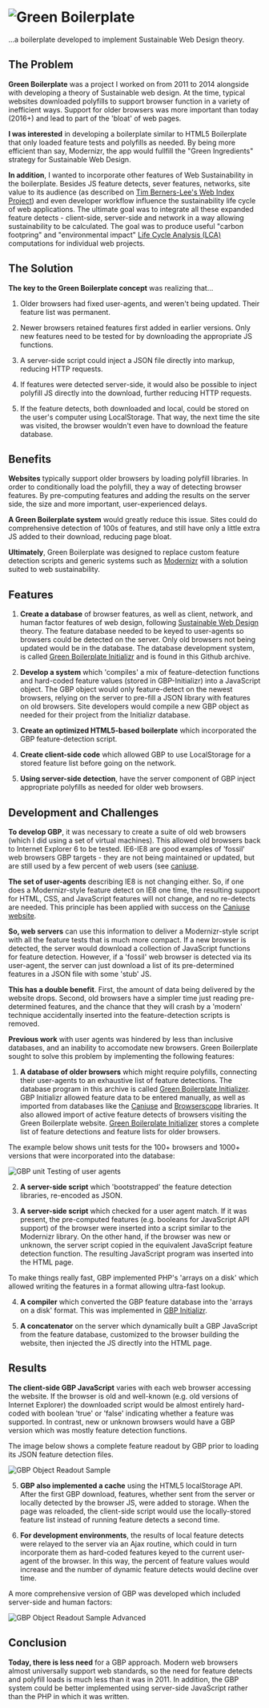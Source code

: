 # ![Green Boilerplate](doc/images/logo.png)

...a boilerplate developed to implement Sustainable Web Design theory.

## The Problem

**Green Boilerplate** was a project I worked on from 2011 to 2014 alongside with developing a theory of Sustainable web design. At the time, typical websites downloaded polyfills to support browser function in a variety of inefficient ways. Support for older browsers was more important than today (2016+) and lead to part of the 'bloat' of web pages. 

**I was interested** in developing a boilerplate similar to HTML5 Boilerplate that only loaded feature tests and polyfills as needed. By being more efficient than say, Modernizr, the app would fullfill the "Green Ingredients" strategy for Sustainable Web Design.

**In addition**, I wanted to incorporate other features of Web Sustainability in the boilerplate. Besides JS feature detects, sever features, networks, site value to its audience (as described on [Tim Berners-Lee's Web Index Project](http://thewebindex.org/)) and even developer workflow influence the sustainability life cycle of web applications. The ultimate goal was to integrate all these expanded feature detects - client-side, server-side and network in a way allowing sustainability to be calculated. The goal was to produce useful "carbon footpring" and "environmental impact" [Life Cycle Analysis (LCA)](https://en.wikipedia.org/wiki/Life-cycle_assessment) computations for individual web projects.

## The Solution

**The key to the Green Boilerplate concept** was realizing that...

1. Older browsers had fixed user-agents, and weren't being updated. Their feature list was permanent.

2. Newer browsers retained features first added in earlier versions. Only new features need to be tested for by downloading the appropriate JS functions.

3. A server-side script could inject a JSON file directly into markup, reducing HTTP requests.

4. If features were detected server-side, it would also be possible to inject polyfill JS directly into the download, further reducing HTTP requests.

5. If the feature detects, both downloaded and local, could be stored on the user's computer using LocalStorage. That way, the next time the site was visited, the browser wouldn't even have to download the feature database.

## Benefits

**Websites** typically support older browsers by loading polyfill libraries. In order to conditionally load the polyfill, they a way of detecting browser features. By pre-computing features and adding the results on the server side, the size and more important, user-experienced delays.

**A Green Boilerplate system** would greatly reduce this issue. Sites could do comprehensive detection of 100s of features, and still have only a little extra JS added to their download, reducing page bloat.

**Ultimately**, Green Boilerplate was designed to replace custom feature detection scripts and generic systems such as [Modernizr](http://www.modernizr.com) with a solution suited to web sustainability.

## Features

1. **Create a database** of browser features, as well as client, network, and human factor features of web design, following [Sustainable Web Design](http://sustainablevirtualdesign.wordpress.com) theory. The feature database needed to be keyed to user-agents so browsers could be detected on the server. Only old browsers not being updated would be in the database. The database development system, is called [Green Boilerplate Initializr](http://github.com/pindiespace/green-boilerplate-initializr) and is found in this Github archive.

2. **Develop a system** which 'compiles' a mix of feature-detection functions and hard-coded feature values (stored in GBP-Initializr) into a JavaScript object. The GBP object would only feature-detect on the newest browsers, relying on the server to pre-fill a JSON library with features on old browsers. Site developers would compile a new GBP object as needed for their project from the Initializr database.

3. **Create an optimized HTML5-based boilerplate** which incorporated the GBP feature-detection script.

4. **Create client-side code** which allowed GBP to use LocalStorage for a stored feature list before going on the network.

4. **Using server-side detection**, have the server component of GBP inject appropriate polyfills as needed for older web browsers.

## Development and Challenges

**To develop GBP**, it was necessary to create a suite of old web browsers (which I did using a set of virtual machines). This allowed old browsers back to Internet Explorer 6 to be tested. IE6-IE8 are good examples of 'fossil' web browsers GBP targets - they are not being maintained or updated, but are still used by a few percent of web users (see [caniuse](http://caniuse.com). 

**The set of user-agents** describing IE8 is not changing either. So, if one does a Modernizr-style feature detect on IE8 one time, the resulting support for HTML, CSS, and JavaScript features will not change, and no re-detects are needed. This principle has been applied with success on the [Caniuse website](http://caniuse.com).

**So, web servers** can use this information to deliver a Modernizr-style script with all the feature tests that is much more compact. If a new browser is detected, the server would download a collection of JavaScript functions for feature detection. However, if a 'fossil' web browser is detected via its user-agent, the server can just download a list of its pre-determined features in a JSON file with some 'stub' JS. 

**This has a double benefit**. First, the amount of data being delivered by the website drops. Second, old browsers have a simpler time just reading pre-determined features, and the chance that they will crash by a 'modern' technique accidentally inserted into the feature-detection scripts is removed.

**Previous work** with user agents was hindered by less than inclusive databases, and an inability to accomodate new browsers. Green Boilerplate sought to solve this problem by implementing the following features:

1. **A database of older browsers** which might require polyfills, connecting their user-agents to an exhaustive list of feature detections. The database program in this archive is called [Green Boilerplate Initializer](http://github.com/pindiespace/green-boilerplate-initializr). GBP Initializr allowed feature data to be entered manually, as well as imported from databases like the [Caniuse](http://caniuse.com) and [Browserscope](http://browserscope.com) libraries. It also allowed import of active feature detects of browsers visiting the Green Boilerplate website. [Green Boilerplate Initializer](http://github.com/pindiespace/green-boilerplate-initializr) stores a complete list of feature detections and feature lists for older browsers.

The example below shows unit tests for the 100+ browsers and 1000+ versions that were incorporated into the database:

![GBP unit Testing of user agents](doc/images/gbp_unit_tests.png)

2. **A server-side script** which 'bootstrapped' the feature detection libraries, re-encoded as JSON. 

3. **A server-side script** which checked for a user agent match. If it was present, the pre-computed features (e.g. booleans for JavaScript API support) of the browser were inserted into a script similar to the Modernizr library. On the other hand, if the browser was new or unknown, the server script copied in the equivalent JavaScript feature detection function. The resulting JavaScript program was inserted into the HTML page.

To make things really fast, GBP implemented PHP's 'arrays on a disk' which allowed writing the features in a format allowing ultra-fast lookup.

4. **A compiler** which converted the GBP feature database into the 'arrays on a disk' format. This was implemented in [GBP Initializr](http://github.com/pindiespace/green-boilerplate-initializr).

5. **A concatenator** on the server which dynamically built a GBP JavaScript from the feature database, customized to the browser building the website, then injected the JS directly into the HTML page.

## Results

**The client-side GBP JavaScript** varies with each web browser accessing the website. If the browser is old and well-known (e.g. old versions of Internet Explorer) the downloaded script would be almost entirely hard-coded with boolean 'true' or 'false' indicating whether a feature was supported. In contrast, new or unknown browsers would have a GBP version which was mostly feature detection functions. 

The image below shows a complete feature readout by GBP prior to loading its JSON feature detection files.

![GBP Object Readout Sample](doc/images/gbp_object_readout.png)

5. **GBP also implemented a cache** using the HTML5 localStorage API. After the first GBP download, features, whether sent from the server or locally detected by the browser JS, were added to storage. When the page was reloaded, the client-side script would use the locally-stored feature list instead of running feature detects a second time.

6. **For development environments**, the results of local feature detects were relayed to the server via an Ajax routine, which could in turn incorporate them as hard-coded features keyed to the current user-agent of the browser. In this way, the percent of feature values would increase and the number of dynamic feature detects would decline over time.
 
A more comprehensive version of GBP was developed which included server-side and human factors:

![GBP Object Readout Sample Advanced](doc/images/gbp_object_readout_advanced.png)

## Conclusion

**Today, there is less need** for a GBP approach. Modern web browsers almost universally support web standards, so the need for feature detects and polyfill loads is much less than it was in 2011. In addition, the GBP system could be better implemented using server-side JavaScript rather than the PHP in which it was written.
